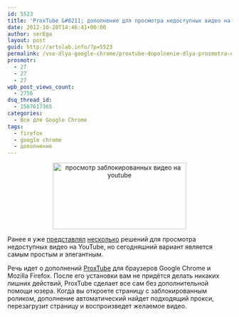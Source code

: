 ```yaml
---
id: 5523
title: 'ProxTube &#8211; дополнение для просмотра недоступных видео на YouTube'
date: 2012-10-28T14:46:41+00:00
author: serEga
layout: post
guid: http://artslab.info/?p=5523
permalink: /vse-dlya-google-chrome/proxtube-dopolnenie-dlya-prosmotra-nedostupnyx-video-na-youtube/
prosmotr:
  - 27
  - 27
  - 27
wpb_post_views_count:
  - 2756
dsq_thread_id:
  - 1567617365
categories:
  - Все для Google Chrome
tags:
  - firefox
  - google chrome
  - дополнение
---
```

<center>
  <a href="{{site.img_cdn}}/proxtube_youtube.jpeg"><img src="{{site.img_cdn}}/proxtube_youtube-300x149.jpg" alt="просмотр заблокированных видео на youtube" title="proxtube_youtube" width="300" height="149" class="aligncenter size-medium wp-image-5589" /></a>
</center>

Ранее я уже [представлял](http://artslab.info/obzoryi-saytov/prosmotr-zablokirovannyx-video-na-youtube-s-pomoshhyu-servisa-videodropper/ "Просмотр заблокированных видео на Youtube с помощью сервиса Videodropper") [несколько](http://artslab.info/sovetyi/eto-video-ne-dostupno-dlya-prosmotra-kak-smotret-zablokirovannoe-video-s-youtube/ "Это видео не доступно для просмотра — как смотреть заблокированное видео с youtube") решений для просмотра недоступных видео на YouTube, но сегодняшний вариант является самым простым и элегантным.

Речь идет о дополнений [ProxTube](https://proxtube.com/) для браузеров Google Chrome и Mozilla Firefox. После его установки вам не придётся делать никаких лишних действий, ProxTube сделает все сам без дополнительной помощи юзера. Когда вы откроете страницу с заблокированным роликом, дополнение автоматический найдет подходящий прокси, перезагрузит страницу и воспроизведет желаемое видео.